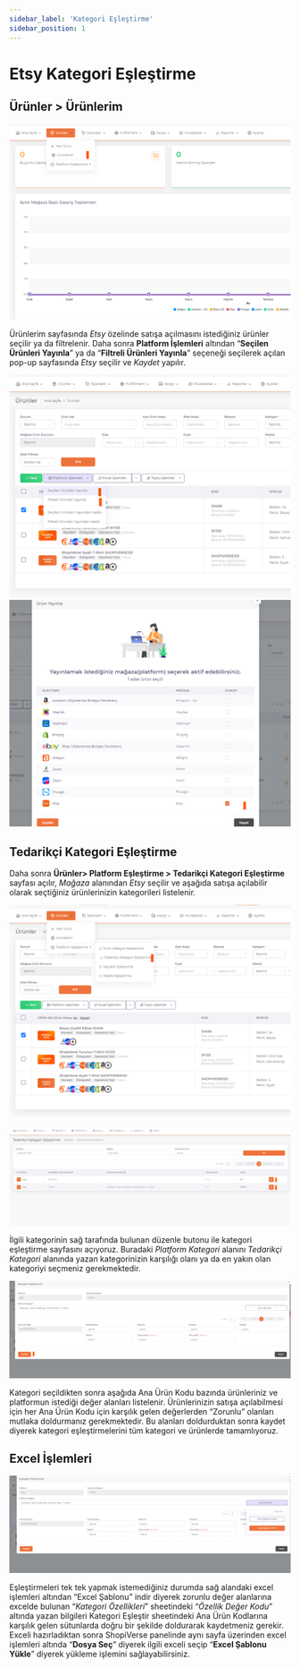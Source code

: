 ```yaml
---
sidebar_label: 'Kategori Eşleştirme'
sidebar_position: 1
---
```



# Etsy Kategori Eşleştirme 

## Ürünler > Ürünlerim

![EtsyMyProducts](../etsy/img/EtsyMyProducts.png)

Ürünlerim sayfasında *Etsy* özelinde satışa açılmasını istediğiniz ürünler seçilir ya da filtrelenir. Daha sonra **Platform İşlemleri** altından “**Seçilen Ürünleri Yayınla**” ya da “**Filtreli Ürünleri Yayınla**” seçeneği seçilerek açılan pop-up sayfasında *Etsy* seçilir ve *Kaydet* yapılır. 

![EtsyMyProductsSelected](../etsy/img/EtsyMyProductsSelected.png)
![EtsyMyProductsSelectedView](../etsy/img/EtsyMyProductsSelectedView.png)

## Tedarikçi Kategori Eşleştirme

Daha sonra **Ürünler> Platform Eşleştirme > Tedarikçi Kategori Eşleştirme** sayfası açılır, *Mağaza* alanından *Etsy* seçilir ve aşağıda satışa açılabilir olarak seçtiğiniz ürünlerinizin kategorileri listelenir. 

![EtsySupplierCategoryMatching](../etsy/img/Etsysuppliercaegorymatcfing.png)

![EtsySupplierCategoryMatchingDataList](../etsy/img/EtsysuppliercaegorymatcfingDataList.png)

İlgili kategorinin sağ tarafında bulunan düzenle butonu ile kategori eşleştirme sayfasını açıyoruz. Buradaki *Platform Kategori* alanını *Tedarikçi Kategori* alanında yazan kategorinizin karşılığı olanı ya da en yakın olan kategoriyi seçmeniz gerekmektedir.  

![EtsySupplierCategoryMatchingDataListEdit](../etsy/img/EtsysuppliercaegorymatcfingDataListEdit.png)

Kategori seçildikten sonra aşağıda Ana Ürün Kodu bazında ürünleriniz ve platformun istediği değer alanları listelenir. Ürünlerinizin satışa açılabilmesi için her Ana Ürün Kodu için karşılık gelen değerlerden “Zorunlu” olanları mutlaka doldurmanız gerekmektedir. Bu alanları doldurduktan sonra kaydet diyerek kategori eşleştirmelerini tüm kategori ve ürünlerde tamamlıyoruz. 

## Excel İşlemleri

![EtsySupplierCategoryMatchingDataListEditExcel](../etsy/img/EtsysuppliercaegorymatcfingDataListEditExcel.png)

Eşleştirmeleri tek tek yapmak istemediğiniz durumda sağ alandaki excel işlemleri altından “Excel Şablonu” indir diyerek zorunlu değer alanlarına excelde bulunan “*Kategori Özellikleri*” sheetindeki “*Özellik Değer Kodu*” altında yazan bilgileri Kategori Eşleştir sheetindeki Ana Ürün Kodlarına karşılık gelen sütunlarda doğru bir şekilde doldurarak kaydetmeniz gerekir. Exceli hazırladıktan sonra ShopiVerse panelinde aynı sayfa üzerinden excel işlemleri altında “**Dosya Seç**” diyerek ilgili exceli seçip “**Excel Şablonu Yükle**” diyerek yükleme işlemini sağlayabilirsiniz. 




